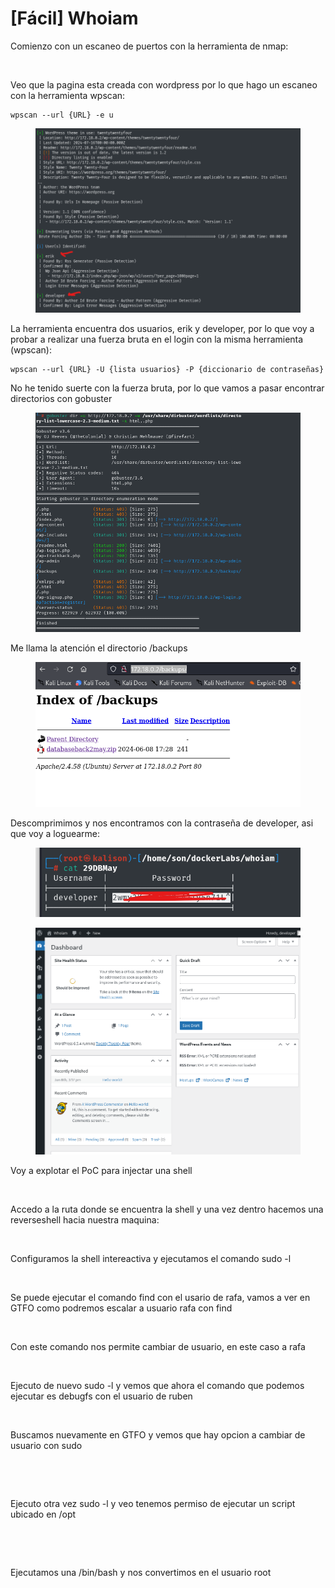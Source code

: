 # \[Fácil] Whoiam

Comienzo con un escaneo de puertos con la herramienta de nmap:

<figure><img src="../../../.gitbook/assets/image (14).png" alt=""><figcaption></figcaption></figure>

Veo que la pagina esta creada con wordpress por lo que hago un escaneo con la herramienta wpscan:

```
wpscan --url {URL} -e u
```

<figure><img src="../../../.gitbook/assets/image (1) (1) (1) (1) (1) (1) (1) (1) (1) (1).png" alt=""><figcaption></figcaption></figure>

La herramienta encuentra dos usuarios, erik y developer, por lo que voy a probar a realizar una fuerza bruta en el login con la misma herramienta (wpscan):

```
wpscan --url {URL} -U {lista usuarios} -P {diccionario de contraseñas}
```

No he tenido suerte con la fuerza bruta, por lo que vamos a pasar encontrar directorios con gobuster

<figure><img src="../../../.gitbook/assets/image (2) (1) (1) (1) (1) (1) (1) (1) (1) (1).png" alt=""><figcaption></figcaption></figure>

Me llama la atención el directorio /backups

<figure><img src="../../../.gitbook/assets/image (3) (1) (1) (1) (1) (1) (1) (1) (1).png" alt=""><figcaption></figcaption></figure>

Descomprimimos y nos encontramos con la contraseña de developer, asi que voy a loguearme:

<figure><img src="../../../.gitbook/assets/image (5) (1) (1) (1) (1) (1).png" alt=""><figcaption></figcaption></figure>

<figure><img src="../../../.gitbook/assets/image (4) (1) (1) (1) (1) (1) (1).png" alt=""><figcaption></figcaption></figure>

Voy a explotar el PoC para injectar una shell

<figure><img src="../../../.gitbook/assets/image (7) (1) (1) (1) (1).png" alt=""><figcaption></figcaption></figure>

Accedo a la ruta donde se encuentra la shell y una vez dentro hacemos una reverseshell hacia nuestra maquina:

<figure><img src="../../../.gitbook/assets/image (9) (1) (1) (1).png" alt=""><figcaption></figcaption></figure>

Configuramos la shell intereactiva y ejecutamos el comando sudo -l

<figure><img src="../../../.gitbook/assets/image (10) (1) (1).png" alt=""><figcaption></figcaption></figure>

Se puede ejecutar el comando find con el usario de rafa, vamos a ver en GTFO como podremos escalar a usuario rafa con find

<figure><img src="../../../.gitbook/assets/image (11) (1) (1).png" alt=""><figcaption></figcaption></figure>

Con este comando nos permite cambiar de usuario, en este caso a rafa

<figure><img src="../../../.gitbook/assets/image (12) (1) (1).png" alt=""><figcaption></figcaption></figure>

Ejecuto de nuevo sudo -l y vemos que ahora el comando que podemos ejecutar es debugfs con el usuario de ruben

<figure><img src="../../../.gitbook/assets/image (13) (1) (1).png" alt=""><figcaption></figcaption></figure>

Buscamos nuevamente en GTFO y vemos que hay opcion a cambiar de usuario con sudo

<figure><img src="../../../.gitbook/assets/image (14) (1).png" alt=""><figcaption></figcaption></figure>

<figure><img src="../../../.gitbook/assets/image (15).png" alt=""><figcaption></figcaption></figure>

Ejecuto otra vez sudo -l y veo tenemos permiso de ejecutar un script ubicado en /opt

<figure><img src="../../../.gitbook/assets/image (16).png" alt=""><figcaption></figcaption></figure>

<figure><img src="../../../.gitbook/assets/image (17).png" alt=""><figcaption></figcaption></figure>

Ejecutamos una /bin/bash y nos convertimos en el usuario root

<figure><img src="../../../.gitbook/assets/image (18).png" alt=""><figcaption></figcaption></figure>
